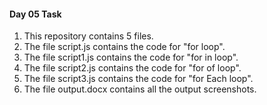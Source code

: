 <h4>Day 05 Task</h4>
<ol>
  <li>This repository contains 5 files.</li>
  <li>The file script.js contains the code for "for loop".</li>
  <li>The file script1.js contains the code for "for in loop".</li>
  <li>The file script2.js contains the code for "for of loop".</li>
  <li>The file script3.js contains the code for "for Each loop".</li>
  <li>The file output.docx contains all the output screenshots.</li>
</ol>
